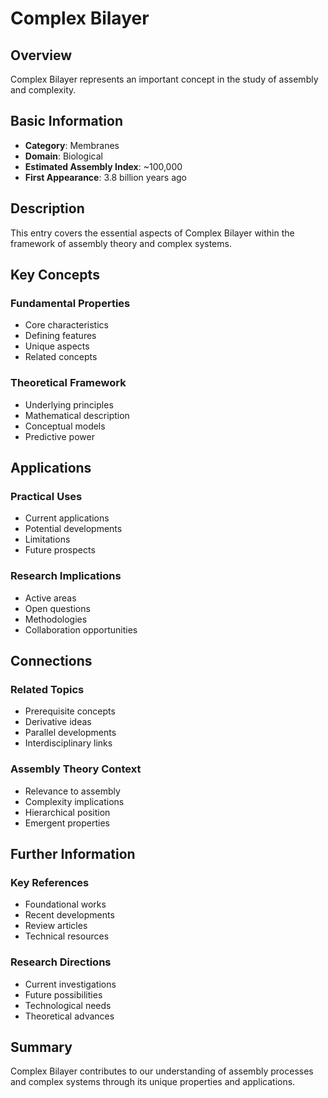 # Complex Bilayer

## Overview

Complex Bilayer represents an important concept in the study of assembly and complexity.

## Basic Information

- **Category**: Membranes
- **Domain**: Biological
- **Estimated Assembly Index**: ~100,000
- **First Appearance**: 3.8 billion years ago

## Description

This entry covers the essential aspects of Complex Bilayer within the framework of assembly theory and complex systems.

## Key Concepts

### Fundamental Properties
- Core characteristics
- Defining features
- Unique aspects
- Related concepts

### Theoretical Framework
- Underlying principles
- Mathematical description
- Conceptual models
- Predictive power

## Applications

### Practical Uses
- Current applications
- Potential developments
- Limitations
- Future prospects

### Research Implications
- Active areas
- Open questions
- Methodologies
- Collaboration opportunities

## Connections

### Related Topics
- Prerequisite concepts
- Derivative ideas
- Parallel developments
- Interdisciplinary links

### Assembly Theory Context
- Relevance to assembly
- Complexity implications
- Hierarchical position
- Emergent properties

## Further Information

### Key References
- Foundational works
- Recent developments
- Review articles
- Technical resources

### Research Directions
- Current investigations
- Future possibilities
- Technological needs
- Theoretical advances

## Summary

Complex Bilayer contributes to our understanding of assembly processes and complex systems through its unique properties and applications.
